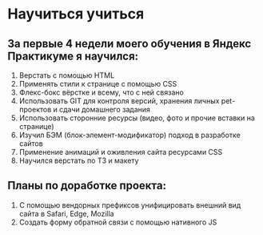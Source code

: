 # Научиться учиться

## За первые 4 недели моего обучения в Яндекс Практикуме я научился:

1. Верстать с помощью HTML
2. Применять стили к странице с помощью CSS
3. Флекс-бокс вёрстке и всему, что с ней связано
4. Использовать GIT для контроля версий, хранения личных pet-проектов и сдачи домашнего задания
5. Использовать сторонние ресурсы (видео, фото и прочие вставки на странице)
6. Изучил БЭМ (блок-элемент-модификатор) подход в разработке сайтов
7. Применение анимаций и оживления сайта ресурсами CSS
8. Научился верстать по ТЗ и макету


## Планы по доработке проекта:

1. С помощью вендорных префиксов унифицировать внешний вид сайта в Safari, Edge, Mozilla
2. Создать форму обратной связи с помощью нативного JS
